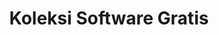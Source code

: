 ---
title: "Koleksi Software Gratis"
description: "Kumpulan lengkap software terbaik untuk Windows, Linux, dan macOS"
#layout: "list-buku" # ← INI PENTING untuk override default behavior
---